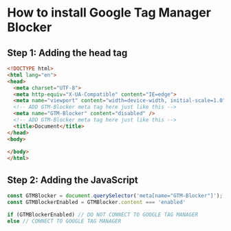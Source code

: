 # How to install Google Tag Manager Blocker

## Step 1: Adding the head tag

```HTML
<!DOCTYPE html>
<html lang="en">
<head>
  <meta charset="UTF-8">
  <meta http-equiv="X-UA-Compatible" content="IE=edge">
  <meta name="viewport" content="width=device-width, initial-scale=1.0">
  <!-- ADD GTM-Blocker meta tag here just like this -->
  <meta name="GTM-Blocker" content="disabled" />
  <!-- ADD GTM-Blocker meta tag here just like this -->
  <title>Document</title>
</head>
<body>
  
</body>
</html>
```

## Step 2: Adding the JavaScript

```JavaScript
const GTMBlocker = document.querySelector('meta[name="GTM-Blocker"]');
const GTMBlockerEnabled = GTMBlocker.content === 'enabled'

if (GTMBlockerEnabled) // DO NOT CONNECT TO GOOGLE TAG MANAGER
else // CONNECT TO GOOGLE TAG MANAGER
```

